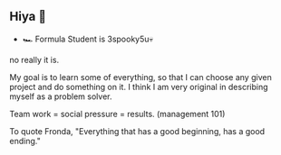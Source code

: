 ## Hiya 👋

- 🏎️ Formula Student is 3spooky5u💀

no really it is.

My goal is to learn some of everything, so that I can choose any given project and do something on it. I think I am very original in describing myself as a problem solver.

Team work = social pressure = results. (management 101)

To quote Fronda, "Everything that has a good beginning, has a good ending."
